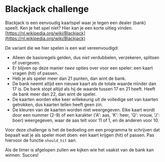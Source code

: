 # Blackjack challenge

Blackjack is een eenvoudig kaartspel waar je tegen een dealer (bank) speelt. Ken je het spel niet? Hier kan je een korte uitleg vinden: [https://nl.wikipedia.org/wiki/Blackjack](https://nl.wikipedia.org/wiki/Blackjack)

De variant die we hier spelen is een wat vereenvoudigd:

-   Alleen de basisregels gelden, dus *niet* verdubbelen, verzekeren, splitsen of overgeven.
-   Er blijven op deze manier *twee* opties over voor een speler: een kaart vragen (hit) of passen.
-   Heb je als speler meer dan 21 punten, dan wint de bank.
-   De bank neemt altijd een nieuwe kaart als de totale waarde minder dan 17 is. De bank stopt altijd als hij de waarde tussen 17 en 21 heeft. Heeft de bank meer dan 22, dan wint de speler.
-   De kaarten worden elke keer willekeurig uit de volledige set van kaarten getrokken, dus kaarten tellen heeft geen zin.
-   De kleuren van de kaarten worden niet weergegeven. Elke kaart wordt door een nummer (2-9) of een karakter ('A': aas, 'K': heer, 'Q': vrouw, 'J': boer) weergegeven, waar de aas telt voor 11 of 1, en de anderen voor 10.

Voor deze challenge is het de bedoeling om een programma te schrijven dat bepaalt wat je als speler moet doen: een kaart krijgen (hit) of passen. Pas hiervoor de functie `should_hit` aan.

Als de timer is afgelopen zullen we kijken wie het vaakst van de bank kan winnen. Succes!